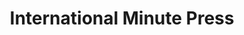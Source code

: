 ---
title: "International Minute Press"
url: /meridian/international-minute-press/
shop: Kopieren
---
